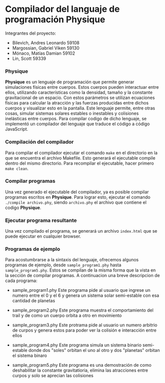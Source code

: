 # Compilador del languaje de programación Physique
Integrantes del proyecto:
- Bilevich, Andres Leonardo  	59108 
- Margossian, Gabriel Viken  	59130
- Mónaco, Matías Damian		59102
- Lin, Scott				59339
### Physique
**Physique** es un lenguaje de programación que permite generar simulaciones físicas entre cuerpos. Estos cuerpos pueden interactuar entre ellos, utilizando características como la densidad, tamaño y la constante gravitacional de un espacio. Con estos parámetros se utilizan ecuaciones físicas para calcular la atracción y las fuerzas producidas entre dichos cuerpos y visualizar esto en la pantalla. Este lenguaje permite, entre otras cosas, simular sistemas solares estables o inestables y colisiones inelásticas entre cuerpos.
Para compilar codigo de dicho lenguaje, se implementó un compilador del lenguaje que traduce el código a código JavaScript.

### Compilación del compilador
Para compilar el compilador ejecutar el comando `make` en el directorio en la que se encuentra el archivo Makefile. Esto generará el ejecutable compile dentro del mismo directorio. Para recompilar el ejecutable, hacer primero `make clean`.

### Compilar programas
Una vez generado el ejecutable del compilador, ya es posible compilar programas escritos en **Physique**. Para lograr esto, ejecutar el comando `./compile archivo.phy`, siendo `archivo.phy` el archivo que contiene el codigo **Physique**.

### Ejecutar programa resultante
Una vez compilado el programa, se generará un archivo `index.html` que se puede ejecutar en cualquier browser.

### Programas de ejemplo
Para acostumbrarse a la sintaxis del lenguaje, ofrecemos algunos programas de ejemplo, desde `sample_program1.phy` hasta `sample_program5.phy`. Estos se compilan de la misma forma que la vista en la sección de compilar programas.
A continuacion una breve descripcion de cada programa:
- sample_program1.phy
    Este programa pide al usuario que ingrese un numero entre el 0 y el 6 y genera un sistema solar semi-estable con esa cantidad de planetas

- sample_program2.phy
    Este programa muestra el comportamiento del trail y de como un cuerpo orbita a otro en movimiento

- sample_program3.phy
    Este protrama pide al usuario un numero arbitrio de curpos y genera estos para poder ver la colisión e interacción entre ellos

- sample_program4.phy
    Este programa simula un sistema binario semi-estable donde dos "soles" orbitan el uno al otro y dos "planetas" orbitan el sistema binaro

- sample_program5.phy
    Este programa es una demostración de como deshabilitar la constante gravitatioria, elimina las atracciones entre curpos y solo se aprecian las colisiones
